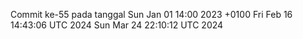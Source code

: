 Commit ke-55 pada tanggal Sun Jan 01 14:00 2023 +0100
Fri Feb 16 14:43:06 UTC 2024
Sun Mar 24 22:10:12 UTC 2024
